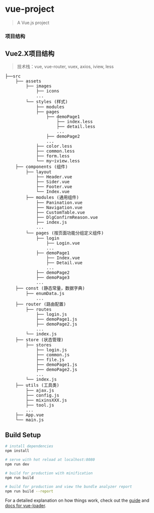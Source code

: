 # vue-project

> A Vue.js project
### 项目结构
## Vue2.X项目结构
> 技术栈：vue, vue-router, vuex, axios, iview, less

<pre>
├──src
    ├── assets
        ├── images
            ├── icons
            ...
        └── styles (样式)
            ├── modules
            ├── pages
                ├── demoPage1
                    ├── index.less
                    ├── detail.less
                    ...
                ├── demoPage2
                ...
            ├── color.less
            ├── common.less
            ├── form.less
            └── my─iview.less
    ├── components (组件)
        ├── layout
            ├── Header.vue
            ├── Sider.vue
            ├── Footer.vue
            └── Index.vue
        ├── modules (通用组件)
            ├── Panination.vue
            ├── Navigation.vue
            ├── CustomTable.vue
            ├── DlgConfirmReason.vue
            ├── index.js
            ...
        └── pages (按页面功能分组定义组件)
            ├── login
                ├── Login.vue
                ...
            ├── demoPage1
                ├── Index.vue
                ├── Detail.vue
                ...
            ├── demoPage2
            ├── demoPage3
            ...
    ├── const (静态常量，数据字典)
        ├── enumData.js
            ...
    ├── router (路由配置)
        ├── routes
            ├── login.js
            ├── demoPage1.js
            ├── demoPage2.js
            ...
        └── index.js
    ├── store (状态管理)
        ├── stores
            ├── login.js
            ├── common.js
            ├── file.js
            ├── demoPage1.js
            ├── demoPage2.js
            ...
        └── index.js
    ├── utils (工具类)
        ├── ajax.js
        ├── config.js
        ├── mixinsXXX.js
        ├── tool.js
        ...
    ├── App.vue
    └── main.js
</pre>

## Build Setup

``` bash
# install dependencies
npm install

# serve with hot reload at localhost:8080
npm run dev

# build for production with minification
npm run build

# build for production and view the bundle analyzer report
npm run build --report
```

For a detailed explanation on how things work, check out the [guide](http://vuejs-templates.github.io/webpack/) and [docs for vue-loader](http://vuejs.github.io/vue-loader).
